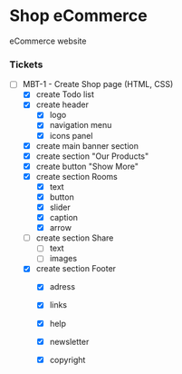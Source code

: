 # Shop eCommerce
eCommerce website

### Tickets
- [ ] MBT-1 - Create Shop page (HTML, CSS)
    - [x] create Todo list
    - [x] create header
        - [x] logo
        - [x] navigation menu
        - [x] icons panel   
    - [x] create main banner section
    - [x] create section "Our Products"
    - [x] create button "Show More"
    - [x] create section Rooms
        - [x] text
        - [x] button
        - [x] slider
        - [x] caption
        - [x] arrow
    - [ ] create section Share 
        - [ ] text
        - [ ] images
    - [x] create section Footer
        - [x] adress
        - [x] links
        - [x] help
        - [x] newsletter
        - [x] copyright
   
    
